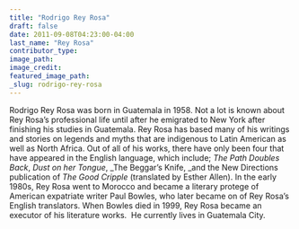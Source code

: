 ```yaml
---
title: "Rodrigo Rey Rosa"
draft: false
date: 2011-09-08T04:23:00-04:00
last_name: "Rey Rosa"
contributor_type:
image_path:
image_credit:
featured_image_path:
_slug: rodrigo-rey-rosa
---
```


Rodrigo Rey Rosa was born in Guatemala in 1958. Not a lot is known about Rey Rosa’s professional life until after he emigrated to New York after finishing his studies in Guatemala. Rey Rosa has based many of his writings and stories on legends and myths that are indigenous to Latin American as well as North Africa. Out of all of his works, there have only been four that have appeared in the English language, which include; _The Path Doubles Back_, _Dust on her Tongue_, _The Beggar’s Knife, _and the New Directions publication of _The Good Cripple_ (translated by Esther Allen). In the early 1980s, Rey Rosa went to Morocco and became a literary protege of American expatriate writer Paul Bowles, who later became on of Rey Rosa’s English translators. When Bowles died in 1999, Rey Rosa became an executor of his literature works.  He currently lives in Guatemala City.

